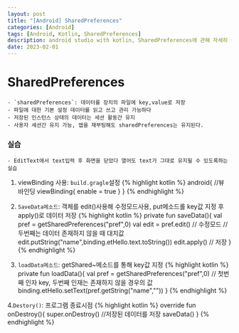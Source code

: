 ```yaml
---
layout: post
title: "[Android] SharedPreferences"
categories: [Android]
tags: [Android, Kotlin, SharedPreferences]
description: android studio with kotlin, SharedPreferences에 관해 자세히 살펴보기 
date: 2023-02-01
---
```


# SharedPreferences
    - `sharedPreferences`: 데이터를 장치의 파일에 key,value로 저장
    - 파일에 대한 기본 설정 데이터를 읽고 쓰고 관리 가능하다
    - 저장된 인스턴스 상태의 데이터는 세션 활동간 유지
    - 사용자 세션간 유지 가능, 앱을 재부팅해도 sharedPreferences는 유지된다.

### 실습
    - EditText에서 text입력 후 화면을 닫았다 열어도 text가 그대로 유지될 수 있도록하는 실습


1. viewBinding 사용: `build.gragle`설정
        {% highlight kotlin %}
        android{ 
            //뷰 바인딩 viewBinding{
            enable = true
            }
        }
        {% endhighlight %}

2. `SaveData메소드`: 객체를 edit()사용해 수정모드사용, put메소드롤 key값 지정 후 apply()로 데이터 저장
        {% highlight kotlin %}
        private fun saveData(){
            val pref = getSharedPreferences("pref",0)
            val edit = pref.edit()  // 수정모드
            // 두번째는 데이터 존재하지 않을 때 대치값 
            edit.putString("name",binding.etHello.text.toString())
            edit.apply()    // 저장
        }
        {% endhighlight %}

3. `loadData메소드`: getShared~메소드를 통해 key값 지정
        {% highlight kotlin %}
        private fun loadData(){
            val pref = getSharedPreferences("pref",0)
            // 첫번째 인자 key, 두번째 인재는 존재하지 않을 경우의 값
            binding.etHello.setText(pref.getString("name",""))
        }
        {% endhighlight %}
        
4.`Destory()`: 프로그램 종료시점
        {% highlight kotlin %}
        override fun onDestroy(){
            super.onDestroy()
            //저장된 데이터를 저장
            saveData()
        }
        {% endhighlight %}